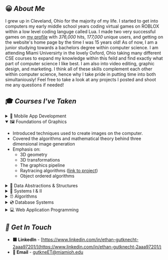 ## 😀 *About Me*
I grew up in Cleveland, Ohio for the majority of my life. I started to get into computers my early middle school years coding virtual games on ROBLOX within a low level coding languge called Lua. I made two very successful games on [my profile](https://www.roblox.com/users/47934004/profile/#!/creations "my profile title") with *376,000* hits, *177,000* unique users, and getting on the website's home page by the time I was 15 years old! As of now, I am a junior studying towards a bachelors degree within computer science. I am attending Miami Universirty in the lovely Oxford, Ohio taking many different CSE courses to expand my knowledge within this feild and find exactly what part of computer science I like best. I am also into video editing, graphic design, and marketing. I think all of these skills complement each other within computer science, hence why I take pride in putting time into both simultaniously! Feel free to take a look at any projects I posted and shoot me any questions if needed!

## 🎓 *Courses I've Taken*
<details>
    <summary>📱  Mobile App Development</summary>

 - Implementation of cross-platform applications for mobile platforms such as iOS and Android. 
 - Programming languages, development environments, debugging, testing, and application design. 
 - Developed applications that: 
     - Provide an effective graphical interface
     - Access internet resources
     - Permanently store data using local databases
     - Access different device hardware
     - Display graphical elements.
</details>
<details open=true>
    <summary>🖼 Foundations of Graphics</summary>

 - Introduced techniques used to create images on the computer.
 - Covered the algorithms and mathematical theory behind three dimensional image generation
 - Emphasis on:
     - 3D geometry
     - 3D transformations
     - The graphics pipeline
     - Raytracing algorithms ([link to project](https://github.com/ethangutknecht/RaytracingProgram "link to project title"))
     - Object ordered algorithms
</details>
<details>
    <summary>💽 Data Abstractions & Structures</summary>

 - Learned about abstract data types and their implementation as data structures using object-oriented programming. 
 - Use of object-oriented principles in the selection and analysis of various ADT implementations. 
 - Sequential and linked storage representations: lists, stacks, queues, and tables. 
 - Nonlinear data structures: trees and graphs. 
 - Recursion, sorting, searching, and algorithm complexity.
</details>
<details>
    <summary>🔐 Systems I & II</summary>

 - This course introduced to operating systems concepts and using it as a resource manager. 
 - The principles for the design and implementation of operating systems. 
 - Process scheduling and deadlock prevention. 
 - Memory management, virtual memory, paging, segmentation, and interrupt processing.  
 - Device management, I/O systems and I/O processing. Concurrency and multithreading. 
 - Virtualization and cloud services. Security and protection.
</details>
<details>
    <summary>⏰ Algorithms</summary>

 - Time is money!
 - This class designed, analyze and implementation of algorithms and data structures. 
 - Dynamic programming, brute force algorithms, divide and conquer algorithms.
 - Greedy algorithms, graph algorithms, red-black trees, string matching and computational geometry.
</details>
<details>
    <summary>💿 Database Systems</summary>

 - Re-discussed the overview of database management, database system architecture, database modeling principles, and logical database design.
 - The relational database model, relational integrity constraints, and relational algebra. 
 - Relational commercial database management systems and languages.
 - Interactive database processing, view processing, and database application programming.
 - Database integrity, relational database design by normalization, and file structures for database systems.
</details>
<details>
    <summary>💻 Web Application Programming</summary>
    
 - An introduction to the software, concepts and methodologies necessary to design and implement web applications. 
 - Designed and construct web applications utilizing remote servers on multiple platforms. 
</details>

## *🔗 Get In Touch*
 - **🟦 LinkedIn** - [https://www.linkedin.com/in/ethan-gutknecht-2aaa97201/](https://www.linkedin.com/in/ethan-gutknecht-2aaa97201/)
 - **📧 Email** - gutkneET@miamioh.edu

